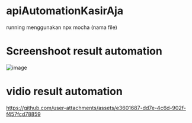 # apiAutomationKasirAja
running menggunakan npx mocha (nama file)
# Screenshoot result automation 
![image](https://github.com/user-attachments/assets/07381617-70ea-438e-9407-e28a2c08e207)

# vidio result automation 
https://github.com/user-attachments/assets/e3601687-dd7e-4c6d-902f-f457fcd78859


